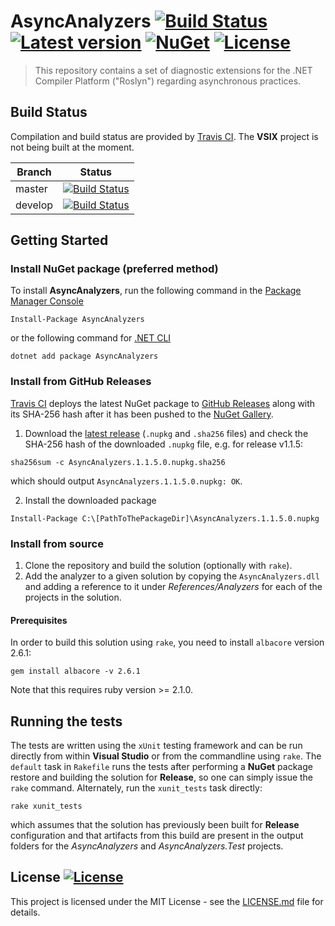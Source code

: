 # AsyncAnalyzers [![Build Status](https://travis-ci.org/holthe/AsyncAnalyzers.svg?branch=master)](https://travis-ci.org/holthe/AsyncAnalyzers) [![Latest version](https://img.shields.io/nuget/v/AsyncAnalyzers.svg)](https://www.nuget.org/packages/AsyncAnalyzers) [![NuGet](https://img.shields.io/nuget/dt/AsyncAnalyzers.svg)](https://www.nuget.org/packages/AsyncAnalyzers) [![License](http://img.shields.io/:license-MIT-red.svg)](LICENSE.md)
> This repository contains a set of diagnostic extensions for the .NET Compiler Platform ("Roslyn") regarding asynchronous practices.

## Build Status

Compilation and build status are provided by [Travis CI](https://travis-ci.org). The **VSIX** project is not being built at the moment.

Branch|Status
---|---
master|[![Build Status](https://travis-ci.org/holthe/AsyncAnalyzers.svg?branch=master)](https://travis-ci.org/holthe/AsyncAnalyzers)
develop|[![Build Status](https://travis-ci.org/holthe/AsyncAnalyzers.svg?branch=develop)](https://travis-ci.org/holthe/AsyncAnalyzers)

## Getting Started

### Install NuGet package (preferred method)

To install **AsyncAnalyzers**, run the following command in the [Package Manager Console](https://docs.nuget.org/docs/start-here/using-the-package-manager-console)
```
Install-Package AsyncAnalyzers
```

or the following command for [.NET CLI](https://docs.microsoft.com/en-us/dotnet/core/tools/)
```
dotnet add package AsyncAnalyzers
```

### Install from GitHub Releases

[Travis CI](https://travis-ci.org) deploys the latest NuGet package to [GitHub Releases](https://github.com/holthe/AsyncAnalyzers/releases) along with its SHA-256 hash after it has been pushed to the [NuGet Gallery](https://www.nuget.org/packages/AsyncAnalyzers).

1. Download the [latest release](https://github.com/holthe/AsyncAnalyzers/releases) (`.nupkg` and `.sha256` files) and check the SHA-256 hash of the downloaded `.nupkg` file, e.g. for release v1.1.5:
```
sha256sum -c AsyncAnalyzers.1.1.5.0.nupkg.sha256
```

which should output `AsyncAnalyzers.1.1.5.0.nupkg: OK`.

2. Install the downloaded package
```
Install-Package C:\[PathToThePackageDir]\AsyncAnalyzers.1.1.5.0.nupkg
```

### Install from source

1. Clone the repository and build the solution (optionally with `rake`).
2. Add the analyzer to a given solution by copying the `AsyncAnalyzers.dll` and adding a reference to it under _References/Analyzers_ for each of the projects in the solution.

#### Prerequisites

In order to build this solution using `rake`, you need to install `albacore` version 2.6.1:
```
gem install albacore -v 2.6.1
```

Note that this requires ruby version >= 2.1.0.

## Running the tests

The tests are written using the `xUnit` testing framework and can be run directly from within **Visual Studio** or from the commandline using `rake`. The `default` task in `Rakefile` runs the tests after performing a **NuGet** package restore and building the solution for **Release**, so one can simply issue the `rake` command. Alternately, run the `xunit_tests` task directly:
```
rake xunit_tests
```

which assumes that the solution has previously been built for **Release** configuration and that artifacts from this build are present in the output folders for the _AsyncAnalyzers_ and _AsyncAnalyzers.Test_ projects.

## License [![License](http://img.shields.io/:license-MIT-red.svg)](LICENSE.md)

This project is licensed under the MIT License - see the [LICENSE.md](LICENSE.md) file for details.
